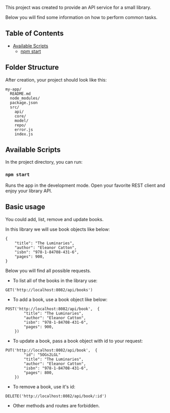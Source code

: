 This project was created to provide an API service for a small library.

Below you will find some information on how to perform common tasks.

## Table of Contents

- [Available Scripts](#available-scripts)
  - [npm start](#npm-start)

## Folder Structure

After creation, your project should look like this:

```
my-app/
  README.md
  node_modules/
  package.json
  src/
    api/
    core/
    model/
    repo/
    error.js
    index.js
```

## Available Scripts

In the project directory, you can run:

### `npm start`

Runs the app in the development mode.
Open your favorite REST client and enjoy your library API.

## Basic usage

You could add, list, remove and update books.

In this library we will use book objects like below:

```
{
    "title": "The Luminaries",
    "author": "Eleanor Catton",
    "isbn": "978-1-84708-431-6",
    "pages": 900,
}
```

Below you will find all possible requests.

- To list all of the books in the library use:

```
GET('http://localhost:8082/api/books')
```

- To add a book, use a book object like below:

```
POST('http://localhost:8082/api/book',  {
        "title": "The Luminaries",
        "author": "Eleanor Catton",
        "isbn": "978-1-84708-431-6",
        "pages": 900,
    })
```

- To update a book, pass a book object with id to your request:

```
PUT('http://localhost:8082/api/book',  {
        "id": "5OGs2LGL"
        "title": "The Luminaries",
        "author": "Eleanor Catton",
        "isbn": "978-1-84708-431-6",
        "pages": 800,
    })
```

- To remove a book, use it's id:

```
DELETE('http://localhost:8082/api/book/:id')
```

- Other methods and routes are forbidden.
